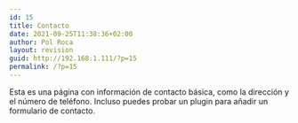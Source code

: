 ```yaml
---
id: 15
title: Contacto
date: 2021-09-25T11:38:36+02:00
author: Pol Roca
layout: revision
guid: http://192.168.1.111/?p=15
permalink: /?p=15
---
```

Esta es una página con información de contacto básica, como la dirección y el número de teléfono. Incluso puedes probar un plugin para añadir un formulario de contacto.